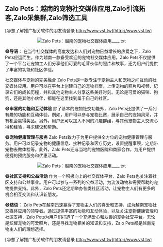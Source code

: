 ## **Zalo Pets：越南的宠物社交媒体应用,Zalo引流拓客,Zalo采集群,Zalo筛选工具**

[😍想了解推广相关软件的朋友请登录 http://www.vst.tw](http://www.vst.tw)

 <center><img src="https://vst.tw/MP4/tuiguang/png/5.png" alt="Zalo Pets：越南的宠物社交媒体应用____.txt"></center>

**😄导语：**
在当今社交媒体的高度发达和人们对宠物日益增长的热爱之下，Zalo Pets应运而生。作为越南一款备受欢迎的宠物社交媒体应用，Zalo Pets不仅提供了一个平台让宠物主人们分享他们可爱的毛茸伙伴的照片和故事，还为用户们提供了丰富的功能和社区体验。

社交媒体与宠物的完美融合
Zalo Pets是一款专注于宠物主人和宠物之间互动的社交媒体应用。用户可以在平台上创建自己的宠物档案，上传宠物的照片和视频，记录它们的成长历程，并和其他宠物主人分享这些美好时刻。无论是可爱的猫咪、狗狗，还是其他小伙伴，都能在这里找到属于自己的社区。

**😄丰富的功能和互动体验**
除了基本的宠物社交功能外，Zalo Pets还提供了一系列有趣的功能和互动体验。例如，用户可以参与宠物比赛，展示自己的宠物风采，并有机会赢得奖品。另外，用户还可以加入不同的兴趣群组，与其他宠物主人交流心得和经验，寻求建议和帮助。

**😄宠物健康管理与服务**
Zalo Pets致力于为用户提供全方位的宠物健康管理与服务。用户可以记录宠物的健康信息、接种记录和医疗历史，设置提醒事项，定期带宠物去做体检等。此外，Zalo Pets还与当地的宠物医院和商家合作，为用户提供便捷的预约服务和优惠活动。

 <center><img src="https://vst.tw/MP4/tuiguang/png/6.png" alt="Zalo Pets：越南的宠物社交媒体应用____.txt"></center>

**😄社区支持和公益活动**
作为一个积极向上的社交媒体平台，Zalo Pets也关注着社区支持和公益事业。用户可以参与一系列的公益活动，为流浪动物和需要帮助的宠物提供支持。此外，Zalo Pets还定期举办各类社区活动，让宠物主人们有更多的机会相互交流和认识新朋友。

**😄结语：**
Zalo Pets在越南迅速赢得了宠物主人们的喜爱和支持，成为越南宠物社交媒体应用的领导者。通过提供丰富的功能和互动体验，以及关注宠物健康管理和社区支持，Zalo Pets为用户们打造了一个充满爱心和友善的宠物社交平台。无论是炫耀宠物的可爱照片，还是寻找宠物相关的知识和支持，Zalo Pets都是越南宠物主人们的理想选择。

[😍想了解推广相关软件的朋友请登录 http://www.vst.tw](http://www.vst.tw)



